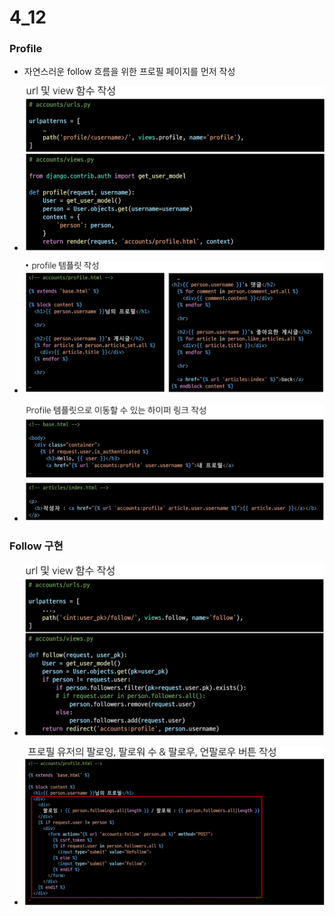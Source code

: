 # 4_12

### Profile

- 자연스러운 follow 흐름을 위한 프로필 페이지를 먼저 작성

- ![](${hello}_assets/2023-04-17-01-42-39-image.png)

- ![](${hello}_assets/2023-04-17-01-45-03-image.png)

- ![](${hello}_assets/2023-04-17-01-49-42-image.png)



### Follow 구현

- ![](${hello}_assets/2023-04-17-01-51-40-image.png)

- ![](${hello}_assets/2023-04-17-01-54-02-image.png)




































